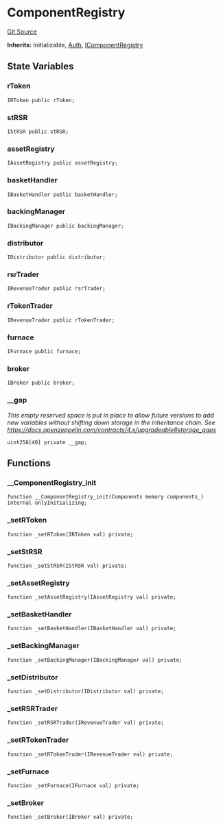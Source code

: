 # ComponentRegistry
[Git Source](https://github.com/larrythecucumber321/protocol/blob/77d337b8595ba96d069ded321419b36a61984170/contracts/mixins/ComponentRegistry.sol)

**Inherits:**
Initializable, [Auth](/tools/docgen/src/contracts/mixins/Auth.sol/abstract.Auth.md), [IComponentRegistry](/tools/docgen/src/contracts/interfaces/IMain.sol/interface.IComponentRegistry.md)


## State Variables
### rToken

```solidity
IRToken public rToken;
```


### stRSR

```solidity
IStRSR public stRSR;
```


### assetRegistry

```solidity
IAssetRegistry public assetRegistry;
```


### basketHandler

```solidity
IBasketHandler public basketHandler;
```


### backingManager

```solidity
IBackingManager public backingManager;
```


### distributor

```solidity
IDistributor public distributor;
```


### rsrTrader

```solidity
IRevenueTrader public rsrTrader;
```


### rTokenTrader

```solidity
IRevenueTrader public rTokenTrader;
```


### furnace

```solidity
IFurnace public furnace;
```


### broker

```solidity
IBroker public broker;
```


### __gap
*This empty reserved space is put in place to allow future versions to add new
variables without shifting down storage in the inheritance chain.
See https://docs.openzeppelin.com/contracts/4.x/upgradeable#storage_gaps*


```solidity
uint256[40] private __gap;
```


## Functions
### __ComponentRegistry_init


```solidity
function __ComponentRegistry_init(Components memory components_) internal onlyInitializing;
```

### _setRToken


```solidity
function _setRToken(IRToken val) private;
```

### _setStRSR


```solidity
function _setStRSR(IStRSR val) private;
```

### _setAssetRegistry


```solidity
function _setAssetRegistry(IAssetRegistry val) private;
```

### _setBasketHandler


```solidity
function _setBasketHandler(IBasketHandler val) private;
```

### _setBackingManager


```solidity
function _setBackingManager(IBackingManager val) private;
```

### _setDistributor


```solidity
function _setDistributor(IDistributor val) private;
```

### _setRSRTrader


```solidity
function _setRSRTrader(IRevenueTrader val) private;
```

### _setRTokenTrader


```solidity
function _setRTokenTrader(IRevenueTrader val) private;
```

### _setFurnace


```solidity
function _setFurnace(IFurnace val) private;
```

### _setBroker


```solidity
function _setBroker(IBroker val) private;
```

